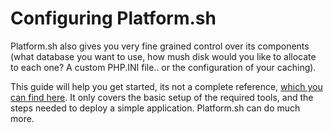 # Configuring Platform.sh

Platform.sh also gives you very fine grained control over its components (what database you want to use, how mush disk would you like to allocate to each one? A custom PHP.INI file.. or the configuration of your caching). 

This guide will help you get started, its not a complete reference, [which you can find here](http://docs.platform.sh). It only covers the basic setup of the required tools, and the steps needed to deploy a simple application. Platform.sh can do much more.
